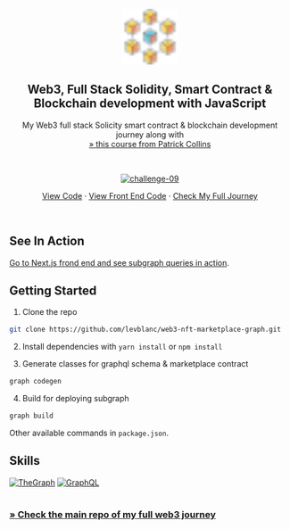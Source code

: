 <!-- PROJECT LOGO -->
<br />
<div align="center">
  <a href="https://github.com/levblanc/web3-blockchain-solidity-course-js">
    <img src="../images/blockchain.svg" alt="Logo" width="100" height="100">
  </a>

  <h2 align="center">Web3, Full Stack Solidity, Smart Contract & Blockchain development with JavaScript</h2>

  <p align="center">
    My Web3 full stack Solicity smart contract & blockchain development journey along with 
    <br />
    <a href="https://youtu.be/gyMwXuJrbJQ"> » this course from Patrick Collins</a>
  </p>
</div>

<br />

<div align="center">
  <p align="center">
    <a href="https://github.com/levblanc/web3-nft-marketplace-graph"><img src="https://img.shields.io/badge/challenge%2009-NFT%20Marketplace%20--%20Subgraph%20(lesson%2015)-4D21FC?style=for-the-badge&logo=blockchaindotcom" height="35" alt='challenge-09' /></a>
  </p>

<a href="https://github.com/levblanc/web3-nft-marketplace-graph">View Code</a> ·
<a href="https://github.com/levblanc/web3-nft-marketplace-nextjs-thegraph">View
Front End Code</a> ·
<a href="https://github.com/levblanc/web3-blockchain-solidity-course-js">Check
My Full Journey</a>

</div>

<br />

## See In Action

[Go to Next.js frond end and see subgraph queries in action](https://github.com/levblanc/web3-nft-marketplace-nextjs-thegraph).

<!-- GETTING STARTED -->

## Getting Started

1. Clone the repo

```sh
git clone https://github.com/levblanc/web3-nft-marketplace-graph.git
```

2. Install dependencies with `yarn install` or `npm install`

3. Generate classes for graphql schema & marketplace contract

```zsh
graph codegen
```

4. Build for deploying subgraph

```zsh
graph build
```

Other available commands in `package.json`.

## Skills

[![TheGraph]](https://thegraph.com/en/) [![GraphQL]](https://graphql.org/)

#

### [» Check the main repo of my full web3 journey](https://github.com/levblanc/web3-blockchain-solidity-course-js)

<!-- MARKDOWN LINKS & IMAGES -->
<!-- https://www.markdownguide.org/basic-syntax/#reference-style-links -->

[thegraph]:
  https://custom-icon-badges.demolab.com/badge/TheGraph-0C0A1C?style=for-the-badge&logo=thegraph&logoColor=white
[graphql]:
  https://img.shields.io/badge/GraphQL-E10098.svg?style=for-the-badge&logo=GraphQL&logoColor=white
